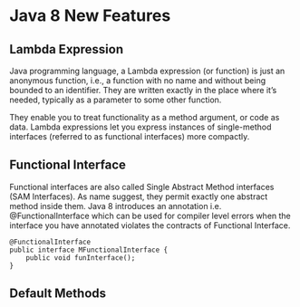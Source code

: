 # Java 8 New Features

## Lambda Expression
Java programming language, a Lambda expression (or function) is just an anonymous function, i.e., a function with no name and without being bounded to an identifier. They are written exactly in the place where it’s needed, typically as a parameter to some other function.

They enable you to treat functionality as a method argument, or code as data. Lambda expressions let you express instances of single-method interfaces (referred to as functional interfaces) more compactly.

## Functional Interface
Functional interfaces are also called Single Abstract Method interfaces (SAM Interfaces). As name suggest, they permit exactly one abstract method inside them. Java 8 introduces an annotation i.e. @FunctionalInterface which can be used for compiler level errors when the interface you have annotated violates the contracts of Functional Interface.

```
@FunctionalInterface
public interface MFunctionalInterface {
    public void funInterface();
}
```

## Default Methods

